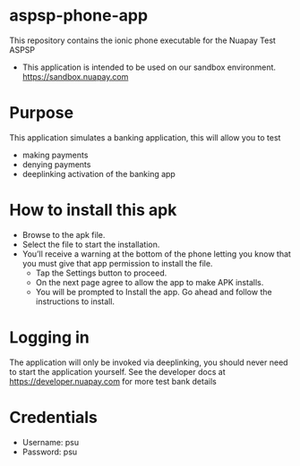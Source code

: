# aspsp-phone-app
This repository contains the ionic phone executable for the Nuapay Test ASPSP
- This application is intended to be used on our sandbox environment. https://sandbox.nuapay.com
  
# Purpose
This application simulates a banking application, this will allow you to test
- making payments
- denying payments
- deeplinking activation of the banking app

# How to install this apk
- Browse to the apk file.
- Select the file to start the installation.
- You’ll receive a warning at the bottom of the phone letting you know that you must give that app permission to install the file.
    - Tap the Settings button to proceed.
    - On the next page agree to allow the app to make APK installs.
    - You will be prompted to Install the app. Go ahead and follow the instructions to install.
      
# Logging in
The application will only be invoked via deeplinking, you should never need to start the application yourself.
See the developer docs at https://developer.nuapay.com for more test bank details

# Credentials
 - Username: psu
 - Password: psu


